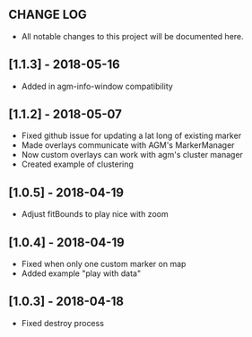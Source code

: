 ## CHANGE LOG
- All notable changes to this project will be documented here.

## [1.1.3] - 2018-05-16
- Added in agm-info-window compatibility

## [1.1.2] - 2018-05-07
- Fixed github issue for updating a lat long of existing marker
- Made overlays communicate with AGM's MarkerManager
- Now custom overlays can work with agm's cluster manager
- Created example of clustering

## [1.0.5] - 2018-04-19
- Adjust fitBounds to play nice with zoom

## [1.0.4] - 2018-04-19
- Fixed when only one custom marker on map
- Added example "play with data"

## [1.0.3] - 2018-04-18
- Fixed destroy process